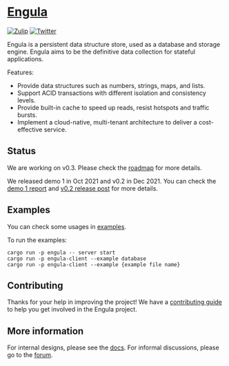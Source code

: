 # [Engula](https://engula.io)

[![Zulip][zulip-badge]][zulip-url]
[![Twitter][twitter-badge]][twitter-url]

[zulip-badge]: https://img.shields.io/badge/Zulip-chat-brightgreen?style=flat-square&logo=zulip
[zulip-url]: https://engula.zulipchat.com
[twitter-badge]: https://img.shields.io/twitter/follow/engulaio?style=flat-square&logo=twitter&color=brightgreen
[twitter-url]: https://twitter.com/intent/follow?screen_name=engulaio

Engula is a persistent data structure store, used as a database and storage engine. Engula aims to be the definitive data collection for stateful applications.

Features:

- Provide data structures such as numbers, strings, maps, and lists.
- Support ACID transactions with different isolation and consistency levels.
- Provide built-in cache to speed up reads, resist hotspots and traffic bursts.
- Implement a cloud-native, multi-tenant architecture to deliver a cost-effective service.

## Status

We are working on v0.3. Please check the [roadmap][roadmap] for more details.

[roadmap]: https://github.com/engula/engula/issues/359

We released demo 1 in Oct 2021 and v0.2 in Dec 2021. You can check the [demo 1 report](https://engula.com/posts/demo-1/) and [v0.2 release post](https://engula.io/posts/release-0.2/) for more details.

## Examples

You can check some usages in [examples](src/client/examples).

To run the examples:

```
cargo run -p engula -- server start
cargo run -p engula-client --example database
cargo run -p engula-client --example {example file name}
```

## Contributing

Thanks for your help in improving the project! We have a [contributing guide](CONTRIBUTING.md) to help you get involved in the Engula project.

## More information

For internal designs, please see the [docs](docs). For informal discussions, please go to the [forum](https://github.com/engula/engula/discussions).
